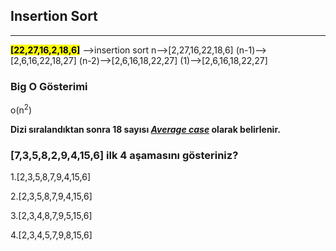 ## Insertion Sort

------


<mark>**[22,27,16,2,18,6]**</mark> -->insertion sort 
n-->[2,27,16,22,18,6]
(n-1)-->[2,6,16,22,18,27]
(n-2)-->[2,6,16,18,22,27]
(1)-->[2,6,16,18,22,27]

### Big O Gösterimi
o(n<sup>2</sup>)


**Dizi sıralandıktan sonra 18 sayısı <ins>*Average case*</ins> olarak belirlenir.**


### **[7,3,5,8,2,9,4,15,6]** ilk 4 aşamasını gösteriniz?

1.[2,3,5,8,7,9,4,15,6]

2.[2,3,5,8,7,9,4,15,6]

3.[2,3,4,8,7,9,5,15,6]

4.[2,3,4,5,7,9,8,15,6]



